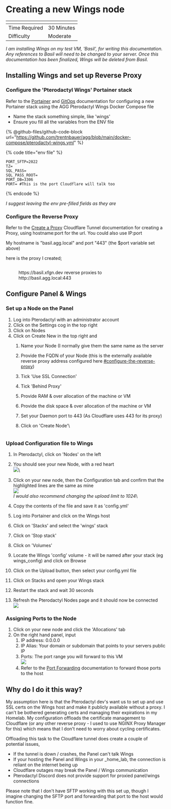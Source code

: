 # Creating a new Wings node

<table data-view="cards"><thead><tr><th></th><th></th></tr></thead><tbody><tr><td>Time Required</td><td>30 Minutes</td></tr><tr><td>Difficulty</td><td>Moderate</td></tr></tbody></table>

_I am installing Wings on my test VM, 'Basil', for writing this documentation. Any references to Basil will need to be changed to your server. Once this documentation has been finalized, Wings will be deleted from Basil._

## Installing Wings and set up Reverse Proxy

### Configure the 'Pterodactyl Wings' Portainer stack

Refer to the [Portainer](../../service-overviews/portainer-and-gitops/portainer.md) and [GitOps](../../service-overviews/portainer-and-gitops/gitops-github.md) documentation for configuring a new Portainer stack using the AGG Pterodactyl Wings Docker Compose file

* Name the stack something simple, like 'wings'
* Ensure you fill all the variables from the ENV file

{% @github-files/github-code-block url="https://github.com/trentnbauer/agg/blob/main/docker-compose/pterodactyl-wings.yml" %}

{% code title="env file" %}
```
PORT_SFTP=2022
TZ=
SQL_PASS=
SQL_PASS_ROOT=
PORT_DB=3306
PORT= #This is the port Cloudflare will talk too
```
{% endcode %}

_I suggest leaving the env pre-filled fields as they are_

### Configure the Reverse Proxy

Refer to the [Create a Proxy](../cloudflare-guides/tunnel/create-a-proxy-public-hostname.md) Cloudflare Tunnel documentation for creating a Proxy, using hostname:port for the url. You could also use IP:port

My hostname is "basil.agg.local" and port "443" (the $port variable set above)

here is the proxy I created;

<figure><img src="../../.gitbook/assets/image (35).png" alt=""><figcaption><p>https://basil.xfgn.dev reverse proxies to http://basil.agg.local:443</p></figcaption></figure>



## Configure Panel & Wings

### Set up a Node on the Panel

1. Log into Pterodactyl with an administrator account
2. Click on the Settings cog in the top right
3. Click on Nodes
4. Click on Create New in the top right and
   1. Name your Node (I normally give them the same name as the server
   2. Provide the FQDN of your Node (this is the externally available reverse proxy address configured here [#configure-the-reverse-proxy](creating-a-new-wings-node.md#configure-the-reverse-proxy "mention"))
   3. Tick 'Use SSL Connection'
   4. Tick 'Behind Proxy'
   5. Provide RAM & over allocation of the machine or VM
   6. Provide the disk space & over allocation of the machine or VM
   7. Set your Daemon port to 443 (As Cloudflare uses 443 for its proxy)
   8.  Click on 'Create Node'\


       <figure><img src="../../.gitbook/assets/image (5).png" alt=""><figcaption></figcaption></figure>

### Upload Configuration file to Wings

1. In Pterodactyl, click on 'Nodes' on the left
2. You should see your new Node, with a red heart\
   ![](<../../.gitbook/assets/image (39).png>)\

3. Click on your new node, then the Configuration tab and confirm that the highlighted lines are the same as mine\
   ![](<../../.gitbook/assets/image (41).png>)\
   _I would also recommend changing the upload limit to 1024_\

4. Copy the contents of the file and save it as 'config.yml'
5. Log into Portainer and click on the Wings host
6. Click on 'Stacks' and select the 'wings' stack
7. Click on 'Stop stack'
8. Click on 'Volumes'
9. Locate the Wings 'config' volume - it will be named after your stack (eg wings\_config) and click on Browse
10. Click on the Upload button, then select your config.yml file
11. Click on Stacks and open your Wings stack
12. Restart the stack and wait 30 seconds
13. Refresh the Pterodactyl Nodes page and it should now be connected\
    ![](<../../.gitbook/assets/image (34).png>)

### Assigning Ports to the Node

1. Click on your new node and click the 'Allocations' tab
2. On the right hand panel, input
   1. IP address: 0.0.0.0
   2. IP Alias: Your domain or subdomain that points to your servers public IP
   3. Ports: The port range you will forward to this VM\
      ![](<../../.gitbook/assets/image (11).png>)
   4. Refer to the [Port Forwarding](../unifi/port-forwarding.md) documentation to forward those ports to the host

## Why do I do it this way?

My assumption here is that the Pterodactyl dev's want us to set up and use SSL certs on the Wings host and make it publicly available without a proxy. I can't be bothered generating certs and managing their expirations in my Homelab. My configuration offloads the certificate management to Cloudflare (or any other reverse proxy - I used to use NGINX Proxy Manager for this) which means that I don't need to worry about cycling certificates.

Offloading this task to the Cloudflare tunnel does create a couple of potential issues,

* If the tunnel is down / crashes, the Panel can't talk Wings
* If your hosting the Panel and Wings in your _home_lab, the connection is reliant on the internet being up
* Cloudflare outages may break the Panel / Wings communication
* Pterodactyl Discord does not provide support for proxied panel/wings connections

Please note that I don't have SFTP working with this set up, though I imagine changing the SFTP port and forwarding that port to the host would function fine.
